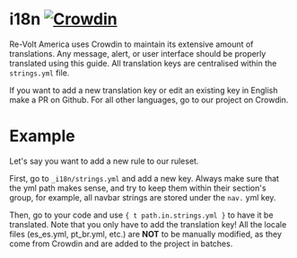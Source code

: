 i18n [![Crowdin](https://badges.crowdin.net/rva/localized.svg)](https://crowdin.com/project/rva)
===

Re-Volt America uses Crowdin to maintain its extensive amount of translations. Any message, alert, or user interface
should be properly translated using this guide. All translation keys are centralised within the `strings.yml` file. 

If you want to add a new translation key or edit an existing key in English make a PR on Github.
For all other languages, go to our project on Crowdin.

Example
===

Let's say you want to add a new rule to our ruleset.

First, go to `_i18n/strings.yml` and add a new key. Always make sure that the yml path makes sense, and try to keep them
within their section's group, for example, all navbar strings are stored under the `nav.` yml key.

Then, go to your code and use `{ t path.in.strings.yml }` to have it be translated. Note that you only have to add the translation key!
All the locale files (es_es.yml, pt_br.yml, etc.) are **NOT** to be manually modified, as they come from Crowdin and are added
to the project in batches.
